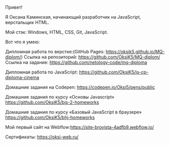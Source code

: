 Привет!

Я Оксана Каминская, начинающий разработчик на JavaScript, верстальщик HTML.

Мой стэк:
Windows, HTML, CSS, Git, JavaScript.

Вот что я умею:

Дипломная работа по верстке:(GitHub Pages: https://oksik5.github.io/MQ-diplom/)
    Ссылка на репозиторий: https://github.com/OksiK5/MQ-diplom/
    Ссылка на задание: https://github.com/netology-code/mq-diploma

Дипломная работа по JavaScript: https://github.com/OksiK5/js-cp-diploma-cinema

Домашние задания на Codepen: https://codepen.io/Oksi5/pens/public

Домашние задания по курсу «Основы Javascript» https://github.com/OksiK5/bjs-2-homeworks

Домашние задания по курсу «Базовый JavaScript в браузере» https://github.com/OksiK5/bhj-homeworks

Мой первый сайт на Webflow:https://site-brovista-4adfb9.webflow.io/

Сертификаты: https://oksi-web.ru/